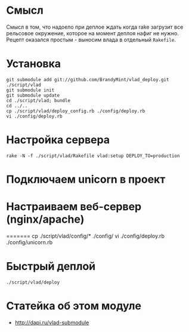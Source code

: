 # Смысл

Смысл в том, что надоело при деплое ждать когда rake загрузит все
рельсовое окружение, которое на момент деплоя нафиг не нужно. Рецепт
оказался простым - выносим влада в отдельный `Rakefile`.

# Установка

    git submodule add git://github.com/BrandyMint/vlad_deploy.git ./script/vlad
    git submodule init
    git submodule update
    cd ./script/vlad; bundle
    cd ../..
    cp ./script/vlad/deploy_config.rb ./config/deploy.rb
    vi ./config/deploy.rb
    
# Настройка сервера

    rake -N -f ./script/vlad/Rakefile vlad:setup DEPLOY_TO=production
    
# Подключаем unicorn в проект 
# Настраиваем веб-сервер (nginx/apache)
=======
    cp ./script/vlad/config/* ./config/
    vi ./config/deploy.rb ./config/unicorn.rb

# Быстрый деплой

    ./script/vlad/deploy

# Статейка об этом модуле

* http://dapi.ru/vlad-submodule
